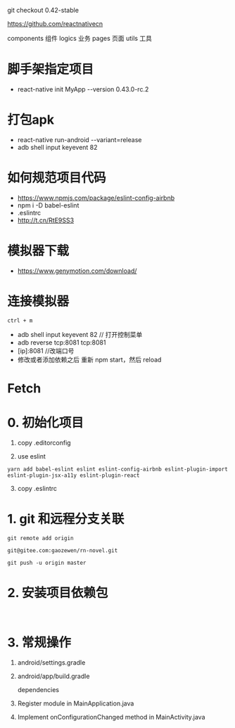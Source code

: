 git checkout 0.42-stable

https://github.com/reactnativecn

components      组件
logics          业务
pages           页面
utils           工具
# 脚手架指定项目

- react-native init MyApp --version 0.43.0-rc.2




# 打包apk
- react-native run-android --variant=release
- adb shell input keyevent 82









# 如何规范项目代码

- https://www.npmjs.com/package/eslint-config-airbnb
- npm i -D babel-eslint
- .eslintrc
- http://t.cn/RtE9SS3

# 模拟器下载
- https://www.genymotion.com/download/


# 连接模拟器
    ctrl + m
- adb shell input keyevent 82 // 打开控制菜单
- adb reverse tcp:8081 tcp:8081
- [ip]:8081 //改端口号
- 修改或者添加依赖之后 重新 npm start，然后 reload

# Fetch


# 0. 初始化项目

1. copy .editorconfig

2. use eslint

~~~
yarn add babel-eslint eslint eslint-config-airbnb eslint-plugin-import eslint-plugin-jsx-a11y eslint-plugin-react
~~~

3. copy .eslintrc

# 1. git 和远程分支关联
    git remote add origin 
    
    git@gitee.com:gaozewen/rn-novel.git
    
    git push -u origin master

# 2. 安装项目依赖包
~~~javascript
    
~~~

# 3. 常规操作

1. android/settings.gradle

2. android/app/build.gradle

    dependencies
  
3. Register module in MainApplication.java

4. Implement onConfigurationChanged method in MainActivity.java

